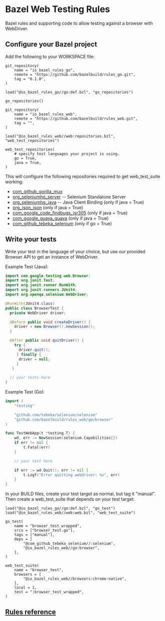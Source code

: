 # Bazel Web Testing Rules

Bazel rules and supporting code to allow testing against a browser with WebDriver.

## Configure your Bazel project

Add the following to your WORKSPACE file:

```bzl
git_repository(
    name = "io_bazel_rules_go",
    remote = "https://github.com/bazelbuild/rules_go.git",
    tag = "0.1.0",
)

load("@io_bazel_rules_go//go:def.bzl", "go_repositories")

go_repositories()

git_repository(
    name = "io_bazel_rules_web",
    remote = "https://github.com/bazelbuild/rules_web.git",
    tag = "",
)

load("@io_bazel_rules_web//web:repositories.bzl", "web_test_repositories")

web_test_repositories(
    # specify test languages your project is using.
    go = True,
    java = True,
)
```

This will configure the following repositories required to get web_test_suite
working:

*   [com_github_gorilla_mux](https://github.com/gorilla/mux)
*   [org_seleniumhq_server](http://www.seleniumhq.org/download/) -- Selenium
    Standalone Server
*   [org_seleniumhq_java](http://www.seleniumhq.org/download/) -- Java Client
    Binding (only if java = True)
*   [org_json_json](https://mvnrepository.com/artifact/org.json/json) (only if
    java = True)
*   [com_google_code_findbugs_jsr305](https://mvnrepository.com/artifact/com.google.code.findbugs/jsr305)
    (only if java = True)
*   [com_google_guava_guava](https://mvnrepository.com/artifact/com.google.guava/guava)
    (only if java = True)
*   [com_github_tebeka_selenium](https://github.com/tebeka/selenium) (only if
    go = True)

## Write your tests

Write your test in the language of your choice, but use our provided Browser API
to get an instance of WebDriver.

Example Test (Java):

```java
import com.google.testing.web.Browser;
import org.junit.Test;
import org.junit.runner.RunWith;
import org.junit.runners.JUnit4;
import org.openqa.selenium.WebDriver;

@RunWith(JUnit4.class)
public class BrowserTest {
  private WebDriver driver;

  @Before public void createDriver() {
    driver = new Browser().newSession();
  }

  @After public void quitDriver() {
    try {
      driver.quit();
     } finally {
      driver = null;
     }
   }

  // your tests here
}
```

Example Test (Go):

```go
import (
    "testing"

    "github.com/tebeka/selenium/selenium"
    "github.com/bazelbuild/rules_web/go/browser"
)

func TestWebApp(t *testing.T) {
    wd, err := NewSession(selenium.Capabilities{})
    if err != nil {
        t.Fatal(err)
    }

    // your test here

    if err := wd.Quit(); err != nil {
        t.Logf("Error quitting webdriver: %v", err)
    }
}
```

In your BUILD files, create your test target as normal, but tag it "manual".
Then create a web_test_suite that depends on your test target:

```bzl
load("@io_bazel_rules_go//go:def.bzl", "go_test")
load("@io_bazel_rules_web//web:web.bzl", "web_test_suite")

go_test(
    name = "browser_test_wrapped",
    srcs = ["browser_test.go"],
    tags = ["manual"],
    deps = [
        "@com_github_tebeka_selenium//:selenium",
        "@io_bazel_rules_web//go:browser",
    ],
)

web_test_suite(
    name = "browser_test",
    browsers = [
        "@io_bazel_rules_web//browsers:chrome-native",
    ],
    local = 1,
    test = ":browser_test_wrapped",
)
```

## [Rules reference](RULES.md)

